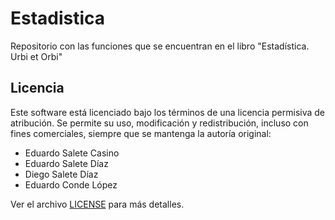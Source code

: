 # Estadistica
Repositorio con las funciones que se encuentran en el libro "Estadística. Urbi et Orbi"

## Licencia

Este software está licenciado bajo los términos de una licencia permisiva de atribución.
Se permite su uso, modificación y redistribución, incluso con fines comerciales, siempre que se mantenga la autoría original:

- Eduardo Salete Casino
- Eduardo Salete Díaz
- Diego Salete Díaz
- Eduardo Conde López

Ver el archivo [LICENSE](./LICENSE) para más detalles.
